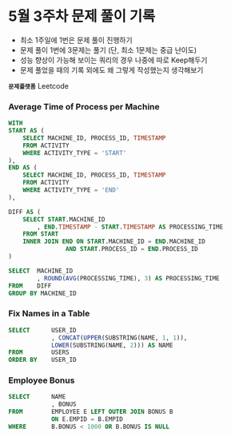 
# 5월 3주차 문제 풀이 기록

- 최소 1주일에 1번은 문제 풀이 진행하기
- 문제 풀이 1번에 3문제는 풀기 (단, 최소 1문제는 중급 난이도)
- 성능 향상이 가능해 보이는 쿼리의 경우 나중에 따로 Keep해두기
- 문제 풀었을 때의 기록 외에도 왜 그렇게 작성했는지 생각해보기

**`문제플랫폼`** Leetcode

### Average Time of Process per Machine

```sql
WITH 
START AS (
    SELECT MACHINE_ID, PROCESS_ID, TIMESTAMP
    FROM ACTIVITY
    WHERE ACTIVITY_TYPE = 'START'
),
END AS (
    SELECT MACHINE_ID, PROCESS_ID, TIMESTAMP
    FROM ACTIVITY
    WHERE ACTIVITY_TYPE = 'END'
),

DIFF AS (
    SELECT START.MACHINE_ID
        , END.TIMESTAMP - START.TIMESTAMP AS PROCESSING_TIME
    FROM START
    INNER JOIN END ON START.MACHINE_ID = END.MACHINE_ID 
                AND START.PROCESS_ID = END.PROCESS_ID
)

SELECT  MACHINE_ID
        , ROUND(AVG(PROCESSING_TIME), 3) AS PROCESSING_TIME
FROM    DIFF
GROUP BY MACHINE_ID
```

### Fix Names in a Table

```sql
SELECT      USER_ID
            , CONCAT(UPPER(SUBSTRING(NAME, 1, 1)),
            LOWER(SUBSTRING(NAME, 2))) AS NAME
FROM        USERS
ORDER BY    USER_ID
```

### Employee Bonus

```sql
SELECT      NAME
            , BONUS
FROM        EMPLOYEE E LEFT OUTER JOIN BONUS B
            ON E.EMPID = B.EMPID
WHERE       B.BONUS < 1000 OR B.BONUS IS NULL
```